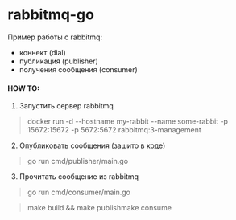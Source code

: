 # rabbitmq-go

Пример работы с rabbitmq:
- коннект (dial)
- публикация (publisher)
- получения сообщения (consumer)


#### HOW TO:


1. Запустить сервер rabbitmq
> docker run -d --hostname my-rabbit --name some-rabbit -p 15672:15672 -p 5672:5672 rabbitmq:3-management

2. Опубликовать сообщения (зашито в коде)
> go run cmd/publisher/main.go

3. Прочитать сообщение из rabbitmq
> go run cmd/consumer/main.go



> make build && make publishmake consume
